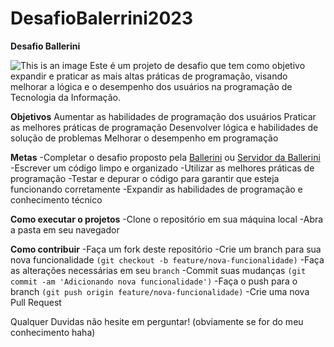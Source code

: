 # DesafioBalerrini2023


**Desafio Ballerini**

![This is an image](https://i.pinimg.com/originals/c6/88/29/c68829dfde5d8966ccafd2897b16889f.gif)
Este é um projeto de desafio que tem como objetivo expandir e praticar as mais altas práticas de programação, visando melhorar a lógica e o desempenho dos usuários na programação de Tecnologia da Informação.

**Objetivos**
Aumentar as habilidades de programação dos usuários
Praticar as melhores práticas de programação
Desenvolver lógica e habilidades de solução de problemas
Melhorar o desempenho em programação

**Metas**
-Completar o desafio proposto pela [Ballerini](https://discord.gg/ballerini) ou [Servidor da Ballerini](https://discord.gg/ballerini)
-Escrever um código limpo e organizado
-Utilizar as melhores práticas de programação
-Testar e depurar o código para garantir que esteja funcionando corretamente
-Expandir as habilidades de programação e conhecimento técnico

**Como executar o projetos**
-Clone o repositório em sua máquina local
-Abra a pasta em seu navegador

**Como contribuir**
-Faça um fork deste repositório
-Crie um branch para sua nova funcionalidade `(git checkout -b feature/nova-funcionalidade)`
-Faça as alterações necessárias em seu `branch`
-Commit suas mudanças `(git commit -am 'Adicionando nova funcionalidade')`
-Faça o push para o branch `(git push origin feature/nova-funcionalidade)`
-Crie uma nova Pull Request

Qualquer Duvidas não hesite em perguntar! (obviamente se for do meu conhecimento haha)
